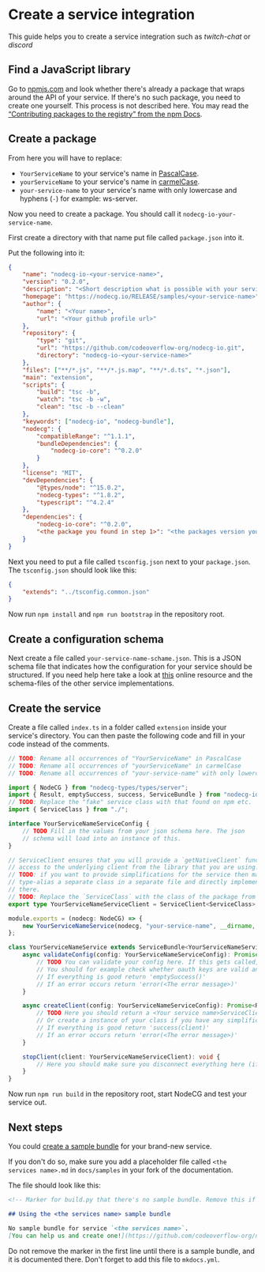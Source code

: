 # Create a service integration

This guide helps you to create a service integration such as _twitch-chat_ or _discord_

## Find a JavaScript library

Go to [npmjs.com](https://www.npmjs.com/) and look whether there's already a package that wraps around the API of your service. If there's no such package, you need to create one yourself. This process is not described here. You may read the
[“Contributing packages to the registry” from the npm Docs](https://docs.npmjs.com/packages-and-modules/contributing-packages-to-the-registry).

## Create a package

From here you will have to replace:

-   `YourServiceName` to your service's name in [PascalCase](https://github.com/basarat/typescript-book/blob/master/docs/styleguide/styleguide.md#class).
-   `yourServiceName` to your service's name in [carmelCase](https://github.com/basarat/typescript-book/blob/master/docs/styleguide/styleguide.md#variable-and-function).
-   `your-service-name` to your service's name with only lowercase and hyphens (`-`) for example: ws-server.

Now you need to create a package. You should call it `nodecg-io-your-service-name`.

First create a directory with that name put file called `package.json` into it.

Put the following into it:

```json
{
    "name": "nodecg-io-<your-service-name>",
    "version": "0.2.0",
    "description": "<Short description what is possible with your service.>",
    "homepage": "https://nodecg.io/RELEASE/samples/<your-service-name>",
    "author": {
        "name": "<Your name>",
        "url": "<Your github profile url>"
    },
    "repository": {
        "type": "git",
        "url": "https://github.com/codeoverflow-org/nodecg-io.git",
        "directory": "nodecg-io-<your-service-name>"
    },
    "files": ["**/*.js", "**/*.js.map", "**/*.d.ts", "*.json"],
    "main": "extension",
    "scripts": {
        "build": "tsc -b",
        "watch": "tsc -b -w",
        "clean": "tsc -b --clean"
    },
    "keywords": ["nodecg-io", "nodecg-bundle"],
    "nodecg": {
        "compatibleRange": "^1.1.1",
        "bundleDependencies": {
            "nodecg-io-core": "^0.2.0"
        }
    },
    "license": "MIT",
    "devDependencies": {
        "@types/node": "^15.0.2",
        "nodecg-types": "^1.8.2",
        "typescript": "^4.2.4"
    },
    "dependencies": {
        "nodecg-io-core": "^0.2.0",
        "<the package you found in step 1>": "<the packages version you want to use>"
    }
}
```

Next you need to put a file called `tsconfig.json` next to your `package.json`. The `tsconfig.json` should look like this:

```json
{
    "extends": "../tsconfig.common.json"
}
```

Now run `npm install` and `npm run bootstrap` in the repository root.

## Create a configuration schema

Next create a file called `your-service-name-schame.json`. This is a JSON schema file that indicates how the configuration for your service should be structured. If you need help here take a look at [this](https://json-schema.org/understanding-json-schema/) online resource and the schema-files of the other service implementations.

## Create the service

Create a file called `index.ts` in a folder called `extension` inside your service's directory. You can then paste the following code and fill in your code instead of the comments.

```typescript
// TODO: Rename all occurrences of "YourServiceName" in PascalCase
// TODO: Rename all occurrences of "yourServiceName" in carmelCase
// TODO: Rename all occurrences of "your-service-name" with only lowercase and hyphens ( - )

import { NodeCG } from "nodecg-types/types/server";
import { Result, emptySuccess, success, ServiceBundle } from "nodecg-io-core";
// TODO: Replace the "fake" service class with that found on npm etc.
import { ServiceClass } from "./";

interface YourServiceNameServiceConfig {
    // TODO Fill in the values from your json schema here. The json
    // schema will load into an instance of this.
}

// ServiceClient ensures that you will provide a `getNativeClient` function that should give
// access to the underlying client from the library that you are using.
// TODO: if you want to provide simplifications for the service then make this
// type-alias a separate class in a separate file and directly implement those simplifications
// there.
// TODO: Replace the `ServiceClass` with the class of the package from step 1
export type YourServiceNameServiceClient = ServiceClient<ServiceClass>;

module.exports = (nodecg: NodeCG) => {
    new YourServiceNameService(nodecg, "your-service-name", __dirname, "../your-service-name-schema.json").register();
};

class YourServiceNameService extends ServiceBundle<YourServiceNameServiceConfig, YourServiceNameServiceClient> {
    async validateConfig(config: YourServiceNameServiceConfig): Promise<Result<void>> {
        // TODO You can validate your config here. If this gets called, the schema is correct.
        // You should for example check whether oauth keys are valid and servers are online here
        // If everything is good return 'emptySuccess()'
        // If an error occurs return 'error(<The error message>)'
    }

    async createClient(config: YourServiceNameServiceConfig): Promise<Result<YourServiceNameServiceClient>> {
        // TODO Here you should return a <Your service name>ServiceClient that is exposed to bundles.
        // Or create a instance of your class if you have any simplifications and return that.
        // If everything is good return 'success(client)'
        // If an error occurs return 'error(<The error message>)'
    }

    stopClient(client: YourServiceNameServiceClient): void {
        // Here you should make sure you disconnect everything here (if possible).
    }
}
```

Now run `npm run build` in the repository root, start NodeCG and test your service out.

## Next steps

You could [create a sample bundle](create_sample.md) for your brand-new service.

If you don't do so, make sure you add a placeholder file called `<the services name>.md` in `docs/samples` in your fork of the documentation.

The file should look like this:

```markdown
<!-- Marker for build.py that there's no sample bundle. Remove this if you created one -->

## Using the <the services name> sample bundle

No sample bundle for service `<the services name>`.  
[You can help us and create one!](https://github.com/codeoverflow-org/nodecg-io/blob/master/docs/docs/contribute.md)
```

Do not remove the marker in the first line until there is a sample bundle, and it is documented there. Don't forget to add this file to `mkdocs.yml`.
